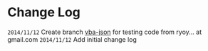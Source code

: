 # Change Log

```2014/11/12``` Create branch [vba-json](https://code.google.com/u/114848544654196903708/) for testing code from ryoy... at gmail.com
```2014/11/12``` Add initial change log